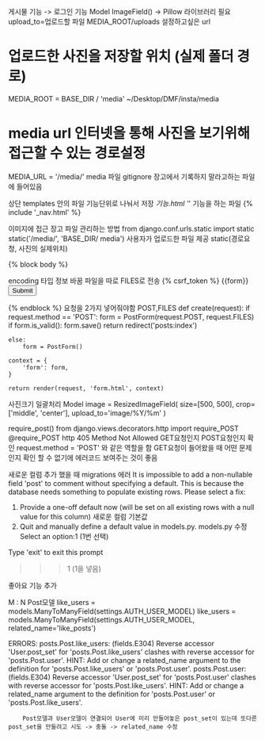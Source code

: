 게시물 기능 -> 로그인 기능
Model
ImageField() -> Pillow 라이브러리 필요
upload_to=업로드할 파일
MEDIA_ROOT/uploads  설정하고싶은 url
# 업로드한 사진을 저장할 위치 (실제 폴더 경로)
MEDIA_ROOT = BASE_DIR / 'media'
~/Desktop/DMF/insta/media
# media url 인터넷을 통해 사진을 보기위해 접근할 수 있는 경로설정
MEDIA_URL = '/media/'
media 파일 gitignore 장고에서 기록하지 말라고하는 파일에 들어있음




상단 templates 안의 파일 기능단위로 나눠서 저장
_기능.html '_' 기능을 하는 파일
{% include '_nav.html' %}



이미지에 접근
장고 파일 관리하는 방법 
from django.conf.urls.static import static
static('/media/', 'BASE_DIR/ media') 사용자가 업로드한 파일 제공
static(경로요청, 사진의 실제위치)





{% block body %}
    <form action="" method="POST" enctype="multipart/form-data"> 
    encoding 타입 정보 바꿈 파일을 따로 FILES로 전송 
        {% csrf_token %}
        {{form}}
        <input type="submit">
    </form>
{% endblock %}
요청을 2가지 넣어줘야함 POST,FILES
def create(request):
    if request.method == 'POST':
        form = PostForm(request.POST, request.FILES)
        if form.is_valid():
            form.save()
            return redirect('posts:index')

    else:
        form = PostForm()

    context = {
        'form': form,
    }

    return render(request, 'form.html', context)


사진크기 일괄처리
Model
    image = ResizedImageField(
    size=[500, 500],
    crop=['middle', 'center'],
    upload_to='image/%Y/%m'
)

require_post()
from django.views.decorators.http import require_POST
@require_POST
http 405 Method Not Allowed 
GET요청인지 POST요청인지 확인 
request.method = 'POST' 와 같은 역할을 함
GET요청이 들어왔을 때 어떤 문제인지 확인 할 수 없기에 에러코드 보여주는 것이 좋음

새로운 컬럼 추가 했을 때
migrations 에러 
It is impossible to add a non-nullable field 'post' to comment without specifying a default. This is because the database needs something to populate existing rows.
Please select a fix:
 1) Provide a one-off default now (will be set on all existing rows with a null value for this column) 새로운 컬럼 기본값
 2) Quit and manually define a default value in models.py. models.py 수정
Select an option:1 (1번 선택)

Type 'exit' to exit this prompt
>>>1 (1을 넣음)



좋아요 기능 추가

M : N 
Post모델
like_users = models.ManyToManyField(settings.AUTH_USER_MODEL)
like_users = models.ManyToManyField(settings.AUTH_USER_MODEL, related_name='like_posts')

ERRORS:
posts.Post.like_users: (fields.E304) Reverse accessor 'User.post_set' for 'posts.Post.like_users' clashes with reverse accessor for 'posts.Post.user'.
        HINT: Add or change a related_name argument to the definition for 'posts.Post.like_users' or 'posts.Post.user'.
posts.Post.user: (fields.E304) Reverse accessor 'User.post_set' for 'posts.Post.user' clashes with reverse accessor for 'posts.Post.like_users'.
        HINT: Add or change a related_name argument to the definition for 'posts.Post.user' or 'posts.Post.like_users'.

        Post모델과 User모델이 연결되어 User에 미리 만들어놓은 post_set이 있는데 또다른 post_set을 만들려고 시도 -> 충돌 -> related_name 수정